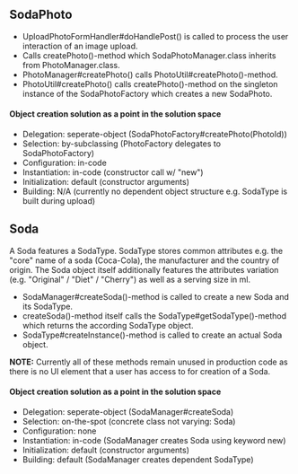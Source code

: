 
## SodaPhoto

- UploadPhotoFormHandler#doHandlePost() is called to process the user interaction of an image upload.
- Calls createPhoto()-method which SodaPhotoManager.class inherits from PhotoManager.class.
- PhotoManager#createPhoto() calls PhotoUtil#createPhoto()-method.
- PhotoUtil#createPhoto() calls createPhoto()-method on the singleton instance of the SodaPhotoFactory which creates a new SodaPhoto.

#### Object creation solution as a point in the solution space
- Delegation: seperate-object (SodaPhotoFactory#createPhoto(PhotoId))
- Selection: by-subclassing (PhotoFactory delegates to SodaPhotoFactory)
- Configuration: in-code
- Instantiation: in-code (constructor call w/ "new")
- Initialization: default (constructor arguments)
- Building: N/A (currently no dependent object structure e.g. SodaType is built during upload)


## Soda

A Soda features a SodaType. SodaType stores common attributes e.g. the "core" name of a soda (Coca-Cola), the manufacturer and the country of origin.
The Soda object itself additionally features the attributes variation (e.g. "Original" / "Diet" / "Cherry") as well as a serving size in ml.

- SodaManager#createSoda()-method is called to create a new Soda and its SodaType.
- createSoda()-method itself calls the SodaType#getSodaType()-method which returns the according SodaType object.
- SodaType#createInstance()-method is called to create an actual Soda object.

**NOTE:** Currently all of these methods remain unused in production code as there is no UI element that a user has access to for creation of a Soda.

#### Object creation solution as a point in the solution space
- Delegation: seperate-object (SodaManager#createSoda)
- Selection: on-the-spot (concrete class not varying: Soda)
- Configuration: none
- Instantiation: in-code (SodaManager creates Soda using keyword new)
- Initialization: default (constructor arguments)
- Building: default (SodaManager creates dependent SodaType)